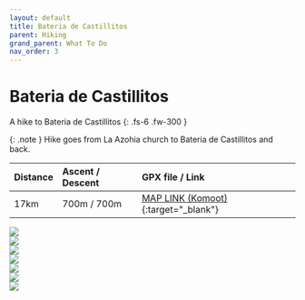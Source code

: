 ```yaml
---
layout: default
title: Bateria de Castillitos
parent: Hiking
grand_parent: What To Do
nav_order: 3
---
```


# Bateria de Castillitos

A hike to Bateria de Castillitos
{: .fs-6 .fw-300 }

{: .note }
Hike goes from La Azohia church to Bateria de Castillitos and back.

| Distance  | Ascent / Descent  | GPX file / Link |
|:----------|:------------------|:----------------|
| 17km      | 700m / 700m    | [MAP LINK (Komoot)](https://www.komoot.com/tour/997505630?ref=wtd){:target="_blank"}|

<!-- The expanding image container -->
<div class="container">

  <!-- Expanded image -->
  <img id="expandedImg" style="width:100%">

  <!-- Image text -->
  <div id="imgtext"></div>
</div>


<!-- The grid: four columns -->
<div class="row">
  <div class="column">
    <img src="{{ site.url | append: '/assets/images/IMG_4454.jpeg' }}" onload="myFunction(this);" onclick="myFunction(this);" >
  </div>
  <div class="column">
    <img src="{{ site.url | append: '/assets/images/IMG_4458.jpeg' }}" onclick="myFunction(this);">
  </div>
  <div class="column">
    <img src="{{ site.url | append: '/assets/images/IMG_4466.jpeg' }}"  onclick="myFunction(this);">
  </div>
  <div class="column">
    <img src="{{ site.url | append: '/assets/images/IMG_4487.jpeg' }}" onclick="myFunction(this);">
  </div>
  <div class="column">
    <img src="{{ site.url | append: '/assets/images/IMG_4488.jpeg' }}" onclick="myFunction(this);">
  </div>
  <div class="column">
    <img src="{{ site.url | append: '/assets/images/IMG_4496.jpeg' }}" onclick="myFunction(this);">
  </div>
  <div class="column">
    <img src="{{ site.url | append: '/assets/images/IMG_4508.jpeg' }}" onclick="myFunction(this);">
  </div>

</div>

<script src="{{ site.url | append: '/assets/js/image-gallery.js' | relative_url }}"></script>

